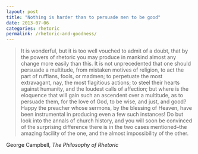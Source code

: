```yaml
---
layout: post
title: "Nothing is harder than to persuade men to be good"
date: 2013-07-06
categories: rhetoric
permalink: /rhetoric-and-goodness/
---
```


> It is wonderful, but it is too well vouched to admit of a doubt, that by the powers of rhetoric you may produce in mankind almost any change more easily than this. It is not unprecedented that one should persuade a multitude, from mistaken motives of religion, to act the part of ruffians, fools, or madmen; to perpetuate the most extravagant, nay, the most flagitious actions; to steel their hearts against humanity, and the loudest calls of affection; but where is the eloquence that will gain such an ascendent over a multitude, as to persuade them, for the love of God, to be wise, and just, and good? Happy the preacher whose sermons, by the blessing of Heaven, have been instrumental in producing even a few such instances! Do but look into the annals of church history, and you will soon be convinced of the surprising difference there is in the two cases mentioned–the amazing facility of the one, and the almost impossibility of the other.

George Campbell, *The Philosophy of Rhetoric*